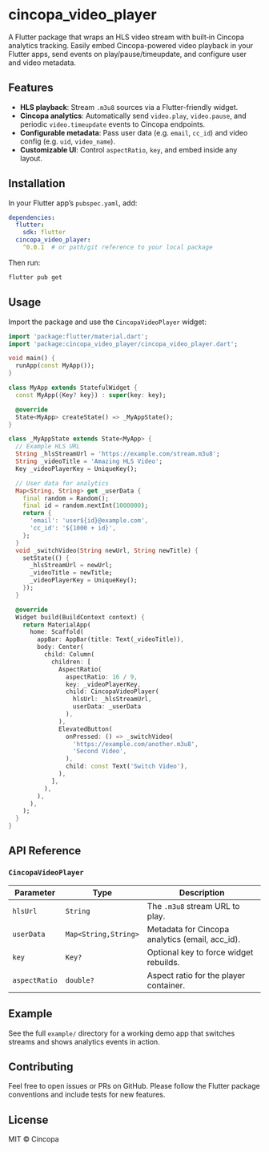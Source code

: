 # cincopa\_video\_player

A Flutter package that wraps an HLS video stream with built‑in Cincopa analytics tracking. Easily embed Cincopa-powered video playback in your Flutter apps, send events on play/pause/timeupdate, and configure user and video metadata.

## Features

* **HLS playback**: Stream `.m3u8` sources via a Flutter-friendly widget.
* **Cincopa analytics**: Automatically send `video.play`, `video.pause`, and periodic `video.timeupdate` events to Cincopa endpoints.
* **Configurable metadata**: Pass user data (e.g. `email`, `cc_id`) and video config (e.g. `uid`, `video_name`).
* **Customizable UI**: Control `aspectRatio`, `key`, and embed inside any layout.

## Installation

In your Flutter app’s `pubspec.yaml`, add:

```yaml
dependencies:
  flutter:
    sdk: flutter
  cincopa_video_player:
    ^0.0.1  # or path/git reference to your local package
```

Then run:

```bash
flutter pub get
```

## Usage

Import the package and use the `CincopaVideoPlayer` widget:

```dart
import 'package:flutter/material.dart';
import 'package:cincopa_video_player/cincopa_video_player.dart';

void main() {
  runApp(const MyApp());
}

class MyApp extends StatefulWidget {
  const MyApp({Key? key}) : super(key: key);

  @override
  State<MyApp> createState() => _MyAppState();
}

class _MyAppState extends State<MyApp> {
  // Example HLS URL
  String _hlsStreamUrl = 'https://example.com/stream.m3u8';
  String _videoTitle = 'Amazing HLS Video';
  Key _videoPlayerKey = UniqueKey();

  // User data for analytics
  Map<String, String> get _userData {
    final random = Random();
    final id = random.nextInt(1000000);
    return {
      'email': 'user${id}@example.com',
      'cc_id': '${1000 + id}',
    };
  }
  void _switchVideo(String newUrl, String newTitle) {
    setState(() {
      _hlsStreamUrl = newUrl;
      _videoTitle = newTitle;
      _videoPlayerKey = UniqueKey();
    });
  }

  @override
  Widget build(BuildContext context) {
    return MaterialApp(
      home: Scaffold(
        appBar: AppBar(title: Text(_videoTitle)),
        body: Center(
          child: Column(
            children: [
              AspectRatio(
                aspectRatio: 16 / 9,
                key: _videoPlayerKey,
                child: CincopaVideoPlayer(
                  hlsUrl: _hlsStreamUrl,
                  userData: _userData
                ),
              ),
              ElevatedButton(
                onPressed: () => _switchVideo(
                  'https://example.com/another.m3u8',
                  'Second Video',
                ),
                child: const Text('Switch Video'),
              ),
            ],
          ),
        ),
      ),
    );
  }
}
```

## API Reference

### `CincopaVideoPlayer`

| Parameter     | Type                 | Description                                     |
| ------------- | -------------------- | ----------------------------------------------- |
| `hlsUrl`      | `String`             | The `.m3u8` stream URL to play.                 |
| `userData`    | `Map<String,String>` | Metadata for Cincopa analytics (email, acc\_id).|
| `key`         | `Key?`               | Optional key to force widget rebuilds.          |
| `aspectRatio` | `double?`            | Aspect ratio for the player container.          |

## Example

See the full `example/` directory for a working demo app that switches streams and shows analytics events in action.

## Contributing

Feel free to open issues or PRs on GitHub. Please follow the Flutter package conventions and include tests for new features.

## License

MIT © Cincopa
